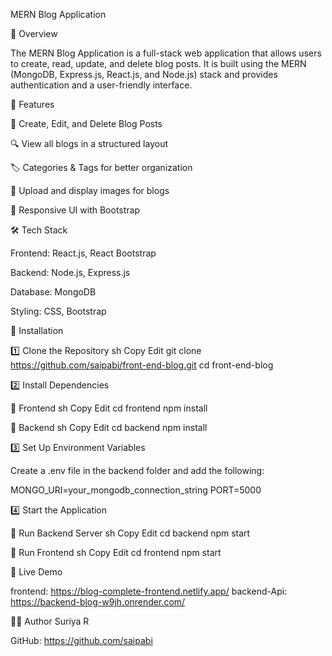 

MERN Blog Application

📝 Overview

The MERN Blog Application is a full-stack web application that allows users to create, read, update, and delete blog posts. It is built using the MERN (MongoDB, Express.js, React.js, and Node.js) stack and provides authentication and a user-friendly interface.

🚀 Features


📰 Create, Edit, and Delete Blog Posts

🔍 View all blogs in a structured layout

🏷 Categories & Tags for better organization

📸 Upload and display images for blogs

🎨 Responsive UI with Bootstrap


🛠 Tech Stack

Frontend: React.js, React Bootstrap

Backend: Node.js, Express.js

Database: MongoDB

Styling: CSS, Bootstrap


📂 Installation

1️⃣ Clone the Repository
sh
Copy
Edit
git clone https://github.com/saipabi/front-end-blog.git
cd front-end-blog

2️⃣ Install Dependencies

🔹 Frontend
sh
Copy
Edit
cd frontend
npm install

🔹 Backend
sh
Copy
Edit
cd backend
npm install

3️⃣ Set Up Environment Variables

Create a .env file in the backend folder and add the following:

MONGO_URI=your_mongodb_connection_string
PORT=5000


4️⃣ Start the Application

🔹 Run Backend Server
sh
Copy
Edit
cd backend
npm start

🔹 Run Frontend
sh
Copy
Edit
cd frontend
npm start

🔗 Live Demo

frontend: https://blog-complete-frontend.netlify.app/
backend-Api: https://backend-blog-w9jh.onrender.com/


🧑‍💻 Author
Suriya R

GitHub: https://github.com/saipabi
